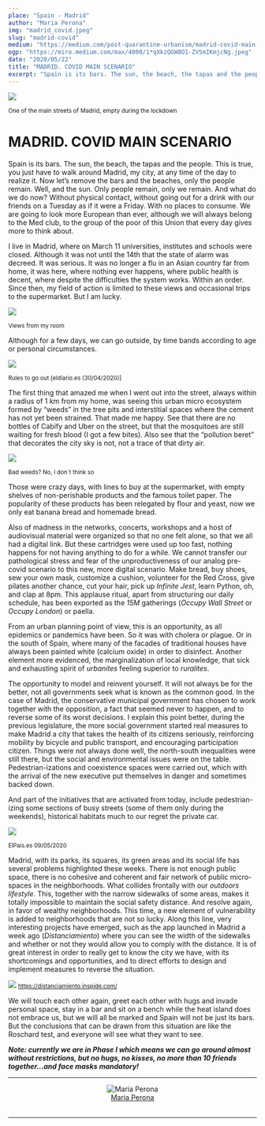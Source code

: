 ```yaml
---
place: "Spain - Madrid"
author: "Maria Perona"
img: "madrid_covid.jpeg"
slug: "madrid-covid"
medium: "https://medium.com/post-quarantine-urbanism/madrid-covid-main-scenario-47f27ce2a9f2"
ogp: "https://miro.medium.com/max/4800/1*qXkzQGW8O1-ZVSmIKmjcNg.jpeg"
date: "2020/05/22"
title: "MADRID. COVID MAIN SCENARIO"
excerpt: "Spain is its bars. The sun, the beach, the tapas and the people. This is true, you just have to walk around Madrid, my city, at any time of the day to realize it."
---
```

<img class="s t u ds ai" src="https://miro.medium.com/max/4320/1*qXkzQGW8O1-ZVSmIKmjcNg.jpeg"/>

<small>One of the main streets of Madrid, empty during the lockdown</small>

**MADRID. COVID MAIN SCENARIO**
===============================

Spain is its bars. The sun, the beach, the tapas and the people. This is true, you just have to walk around Madrid, my city, at any time of the day to realize it. Now let’s remove the bars and the beaches, only the people remain. Well, and the sun. Only people remain, only we remain. And what do we do now? Without physical contact, without going out for a drink with our friends on a Tuesday as if it were a Friday. With no places to consume. We are going to look more European than ever, although we will always belong to the Med club, to the group of the poor of this Union that every day gives more to think about.

I live in Madrid, where on March 11 universities, institutes and schools were closed. Although it was not until the 14th that the state of alarm was decreed. It was serious. It was no longer a flu in an Asian country far from home, it was here, where nothing ever happens, where public health is decent, where despite the difficulties the system works. Within an order. Since then, my field of action is limited to these views and occasional trips to the supermarket. But I am lucky.

<img class="s t u ds ai" src="https://miro.medium.com/max/1400/1*K-cyjalMR0GWuNmw6FuWzA.jpeg"/>

<small>Views from my room</small>

Although for a few days, we can go outside, by time bands according to age or personal circumstances.

<img class="s t u ds ai" src="https://miro.medium.com/max/1000/1*o-uUQl_b17NvnxCdLUUi8g.jpeg"/>

<small>Rules to go out [eldiario.es (30/04/2020)]</small>

The first thing that amazed me when I went out into the street, always within a radius of 1 km from my home, was seeing this urban micro ecosystem formed by “weeds” in the tree pits and interstitial spaces where the cement has not yet been strained. That made me happy. See that there are no bottles of Cabify and Uber on the street, but that the mosquitoes are still waiting for fresh blood (I got a few bites). Also see that the “pollution beret” that decorates the city sky is not, not a trace of that dirty air.

<img class="s t u ds ai" src="https://miro.medium.com/max/1400/1*GimrOG8p3FwH5qH53UKXDQ.jpeg"/>

<small>Bad weeds? No, I don´t think so</small>

Those were crazy days, with lines to buy at the supermarket, with empty shelves of non-perishable products and the famous toilet paper. The popularity of these products has been relegated by flour and yeast, now we only eat banana bread and homemade bread.

Also of madness in the networks, concerts, workshops and a host of audiovisual material were organized so that no one felt alone, so that we all had a digital link. But these cartridges were used up too fast, nothing happens for not having anything to do for a while. We cannot transfer our pathological stress and fear of the unproductiveness of our analog pre-covid scenario to this new, more digital scenario. Make bread, buy shoes, sew your own mask, customize a cushion, volunteer for the Red Cross, give pilates another chance, cut your hair, pick up _Infinite Jest_, learn Python, oh, and clap at 8pm. This applause ritual, apart from structuring our daily schedule, has been exported as the _15M_ gatherings (_Occupy Wall Street_ or _Occupy London_) or paella.

From an urban planning point of view, this is an opportunity, as all epidemics or pandemics have been. So it was with cholera or plague. Or in the south of Spain, where many of the facades of traditional houses have always been painted white (calcium oxide) in order to disinfect. Another element more evidenced, the marginalization of local knowledge, that sick and exhausting spirit of _urbanites_ feeling superior to _ruralites_.

The opportunity to model and reinvent yourself. It will not always be for the better, not all governments seek what is known as the common good. In the case of Madrid, the conservative municipal government has chosen to work together with the opposition, a fact that seemed never to happen, and to reverse some of its worst decisions. I explain this point better, during the previous legislature, the more social government started real measures to make Madrid a city that takes the health of its citizens seriously, reinforcing mobility by bicycle and public transport, and encouraging participation citizen. Things were not always done well, the north-south inequalities were still there, but the social and environmental issues were on the table. Pedestrian-izations and coexistence spaces were carried out, which with the arrival of the new executive put themselves in danger and sometimes backed down.

And part of the initiatives that are activated from today, include pedestrian-izing some sections of busy streets (some of them only during the weekends), historical habitats much to our regret the private car.

<img class="s t u ds ai" src="https://miro.medium.com/max/1000/1*ZJ7U5HbOPlJV6G9yFrp-mQ.jpeg"/>

<small>ElPais.es 09/05/2020</small>

Madrid, with its parks, its squares, its green areas and its social life has several problems highlighted these weeks. There is not enough public space, there is no cohesive and coherent and fair network of public micro-spaces in the neighborhoods. What collides frontally with our _outdoors lifestyle_. This, together with the narrow sidewalks of some areas, makes it totally impossible to maintain the social safety distance. And resolve again, in favor of wealthy neighborhoods. This time, a new element of vulnerability is added to neighborhoods that are not so lucky. Along this line, very interesting projects have emerged, such as the app launched in Madrid a week ago (_Distanciamiento_) where you can see the width of the sidewalks and whether or not they would allow you to comply with the distance. It is of great interest in order to really get to know the city we have, with its shortcomings and opportunities, and to direct efforts to design and implement measures to reverse the situation.

<img class="s t u ds ai" src="https://miro.medium.com/max/1400/1*1b7nWu1dM3BYlVkvtiTSCA.png"/>
<small><a href="https://distanciamiento.inspide.com/">https://distanciamiento.inspide.com/</a></small>

We will touch each other again, greet each other with hugs and invade personal space, stay in a bar and sit on a bench while the heat island does not embrace us, but we will all be marked and Spain will not be just its bars. But the conclusions that can be drawn from this situation are like the Roschard test, and everyone will see what they want to see.

**_Note: currently we are in Phase I which means we can go around almost without restrictions, but no hugs, no kisses, no more than 10 friends together…and face masks mandatory!_**


---

<div style="display: flex; margin-bottom: 2rem">
    <div style="margin: 0 auto; text-align: center">
        <img alt="Maria Perona" src="https://miro.medium.com/fit/c/96/96/2*QjCAI4KuYMruGVipC9mm4g.jpeg"/>
        <br/>
        <a href="https://medium.com/@maria.perona92?source=post_page-----47f27ce2a9f2----------------------">Maria Perona</a>
    </div>
</div>

---